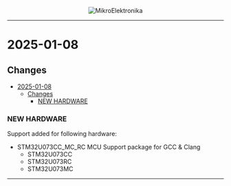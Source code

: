 <p align="center">
  <img src="http://www.mikroe.com/img/designs/beta/logo_small.png?raw=true" alt="MikroElektronika"/>
</p>

---

# 2025-01-08

## Changes

- [2025-01-08](#2025-01-08)
  - [Changes](#changes)
    - [NEW HARDWARE](#new-hardware)

### NEW HARDWARE

Support added for following hardware:

- STM32U073CC_MC_RC MCU Support package for GCC & Clang
  - STM32U073CC
  - STM32U073RC
  - STM32U073MC

---
